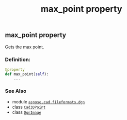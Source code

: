 ﻿---
title: max_point property
second_title: Aspose.CAD for Python via .NET API References
description: 
type: docs
weight: 210
url: /python-net/aspose.cad.fileformats.dgn/dgnimage/max_point/
is_root: false
---

## max_point property


Gets the max point.
### Definition:
```python
@property
def max_point(self):
    ...
```

### See Also
* module [`aspose.cad.fileformats.dgn`](../../)
* class [`Cad3DPoint`](/cad/python-net/aspose.cad.fileformats.cad.cadobjects/cad3dpoint)
* class [`DgnImage`](/cad/python-net/aspose.cad.fileformats.dgn/dgnimage)
